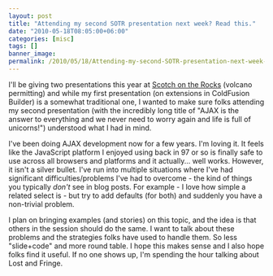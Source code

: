 ```yaml
---
layout: post
title: "Attending my second SOTR presentation next week? Read this."
date: "2010-05-18T08:05:00+06:00"
categories: [misc]
tags: []
banner_image: 
permalink: /2010/05/18/Attending-my-second-SOTR-presentation-next-week-Read-this
---
```


I'll be giving two presentations this year at <a href="http://www.scotch-on-the-rocks.co.uk/index.cfm">Scotch on the Rocks</a> (volcano permitting) and while my first presentation (on extensions in ColdFusion Builder) is a somewhat traditional one, I wanted to make sure folks attending my second presentation (with the incredibly long title of "AJAX is the answer to everything and we never need to worry again and life is full of unicorns!") understood what I had in mind.

I've been doing AJAX development now for a few years. I'm loving it. It feels like the JavaScript platform I enjoyed using back in 97 or so is finally safe to use across all browsers and platforms and it actually... well works. However, it isn't a silver bullet. I've run into multiple situations where I've had significant difficulties/problems I've had to overcome - the kind of things you typically <i>don't</i> see in blog posts. For example - I love how simple a related select is - but try to add defaults (for both) and suddenly you have a non-trivial problem. 

I plan on bringing examples (and stories) on this topic, and the idea is that others in the session should do the same. I want to talk about these problems and the strategies folks have used to handle them. So less "slide+code" and more round table. I hope this makes sense and I also hope folks find it useful. If no one shows up, I'm spending the hour talking about Lost and Fringe.